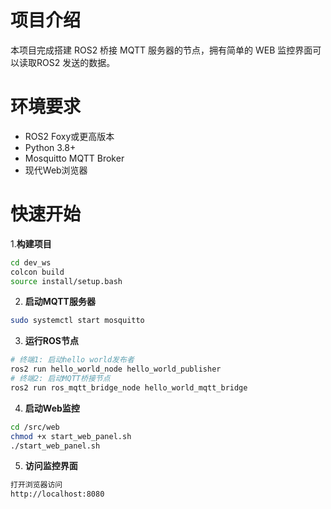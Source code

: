 # 项目介绍
本项目完成搭建 ROS2 桥接 MQTT 服务器的节点，拥有简单的 WEB 监控界面可以读取ROS2 发送的数据。


# 环境要求
- ROS2 Foxy或更高版本
- Python 3.8+
- Mosquitto MQTT Broker
- 现代Web浏览器


# 快速开始

1.**构建项目**
```bash
cd dev_ws
colcon build
source install/setup.bash
```

2. **启动MQTT服务器**
```bash
sudo systemctl start mosquitto
```

3. **运行ROS节点**
```bash
# 终端1: 启动hello world发布者
ros2 run hello_world_node hello_world_publisher
# 终端2: 启动MQTT桥接节点
ros2 run ros_mqtt_bridge_node hello_world_mqtt_bridge
```
4. **启动Web监控**
```bash
cd /src/web
chmod +x start_web_panel.sh
./start_web_panel.sh 
```
5. **访问监控界面**
```bash
打开浏览器访问
http://localhost:8080
```
